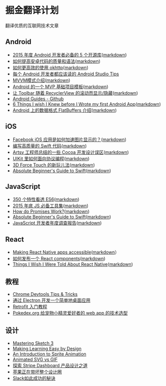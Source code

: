 # 掘金翻译计划

翻译优质的互联网技术文章

## Android

* [2015 年度 Android 开发者必备的 5 个开源库](http://gold.xitu.io/entry/5649b8d160b2ed36204eabad)([markdown](https://github.com/xitu/gold-miner/blob/master/TODO/Top-5-Android-libraries-every-Android-developer-should-know-about.md))
* [如何提高安卓代码的质量和语法](http://gold.xitu.io/entry/561104a260b2b52c9ce40ea0)([markdown](https://github.com/xitu/gold-miner/blob/master/TODO/how-to-improve-quality-and-syntax-of-your-android-code.md))
* [如何更高效的使用 okhttp](http://gold.xitu.io/entry/5665ac0f60b202595a710eb6)([markdown](https://github.com/xitu/gold-miner/blob/master/TODO/effective-okhttp.md))
* [每个 Android 开发者都应该读的 Android Studio Tips](http://gold.xitu.io/entry/5664efa500b0ec3f657bae1d)
* [MVVM模式介绍](http://gold.xitu.io/entry/560933ce60b227b771931f90)([markdown](https://github.com/xitu/gold-miner/blob/master/TODO%2Fapproaching-android-with-mvvm.md))
* [Android 的一个 MVP 基础项目模板](http://gold.xitu.io/entry/5630f9c600b0ee7f0bb48c25)([markdown](https://github.com/xitu/gold-miner/blob/master/TODO/android-basic-project-architecture-for-mvp.md))
* [让 Toolbar 随着 RecyclerView 的滚动而显示/隐藏](http://gold.xitu.io/entry/56320b3400b05c9d2b0f7f6f)([markdown](https://github.com/xitu/gold-miner/blob/master/How-to-hideshow-Toolbar-when-list-is-scroling.md))
* [Android Guides - Github](http://gold.xitu.io/entry/5584f8e9e4b09e372efeca9a)
* [6 Things I wish I Knew before I Wrote my first Android App](http://gold.xitu.io/entry/55a38698e4b0ed48f0bfc1ef)([markdown](https://github.com/xitu/gold-miner/blob/master/things-i-wish-i-knew-before-i-wrote-my-first-android-app.md))
* [Android 上的数据格式 FlatBuffers 介绍](http://gold.xitu.io/entry/55dd1e3b60b27e6cd500d266)([markdown](https://github.com/xitu/gold-miner/blob/master/flatbuffers-in-android-introdution.md))

## iOS

* [Facebook iOS 应用是如何加速图片显示的？](http://gold.xitu.io/entry/55d182c460b2b750998476c4)([markdown](https://github.com/xitu/gold-miner/blob/master/TODO/faster-photos-in-facebook-for-ios.md))
* [编写高质量的 Swift 代码](http://gold.xitu.io/entry/5661031d00b0c0607132b6da)([markdown](https://github.com/xitu/gold-miner/blob/master/TODO/OptimizationTips.rst))
* [Artsy 工程师总结的一些 Cocoa 开发设计误区](http://gold.xitu.io/entry/55fb191f60b20bbff6370fc5)([markdown](https://github.com/xitu/gold-miner/blob/master/TODO/Cocoa-Architecture-Dropped-Design-Patterns.md))
* [UIKit 里如何面向协议编程](http://gold.xitu.io/entry/5611522e60b2b52c9cead330)([markdown](https://github.com/xitu/gold-miner/blob/master/TODO/ios-9-tutorial-series-protocol-oriented-programming-with-uikit.md))
* [3D Force Touch 的新玩儿法](http://gold.xitu.io/entry/562d9cd660b2c1e233c9106b)([markdown](https://github.com/xitu/gold-miner/blob/master/TODO/3d-force-touch-beyond-peek-pop.md))
* [Absolute Beginner's Guide to Swift](http://gold.xitu.io/entry/5662e08960b204d55d49b95a)([markdown](https://github.com/xitu/gold-miner/blob/master/TODO/an-absolute-beginners-guide-to-swift.md))

## JavaScript

* [350 个特性看透 ES6](http://gold.xitu.io/entry/5622740a60b27457e870342e)([markdown](https://github.com/xitu/gold-miner/blob/master/TODO/es6.md))
* [2015 年底 JS 必备工具集](http://gold.xitu.io/entry/566d34d760b202590bde4c88)([markdown](https://github.com/xitu/gold-miner/blob/master/TODO/must-see-javascript-dev-tools-that-put-other-dev-tools-to-shame.md))
* [How do Promises Work?](http://gold.xitu.io/entry/5665281460b21eab5d5c41fa)([markdown](https://github.com/xitu/gold-miner/blob/master/how-do-promises-work.md))
* [Absolute Beginner's Guide to Swift](http://gold.xitu.io/entry/5662e08960b204d55d49b95a)([markdown](https://github.com/xitu/gold-miner/blob/master/an-absolute-beginners-guide-to-swift.md))
* [JavaScript 开发者年度调查报告](http://gold.xitu.io/entry/566d29cf60b2e416628e6ff0)([markdown](https://github.com/xitu/gold-miner/blob/master/javascript-developer-survey-results.md))

## React

* [Making React Native apps accessible](http://gold.xitu.io/entry/566b01a800b0d1dbc721e56b)([markdown](https://github.com/xitu/gold-miner/tree/master)）
* [如何发布一个 React components](http://gold.xitu.io/entry/566951db60b25a8c2e23daaa)([markdown](https://github.com/xitu/gold-miner/blob/master/TODO/distributing-react-components.md))
* [Things I Wish I Were Told About React Native](http://gold.xitu.io/entry/563d9b9960b2c82f2b9da18d)([markdown](https://github.com/xitu/gold-miner/blob/master/TODO/things-i-wish-i-were-told-about-react-native.md))
 
## 教程

* [Chrome Devtools Tips & Tricks](http://gold.xitu.io/entry/5625ae6e60b2d1400143a89b)
* [通过 Electron 开发一个简单地桌面应用](http://gold.xitu.io/entry/56722bd300b01b78b5395115)
* [Retrofit 入门教程](http://gold.xitu.io/entry/5652610c00b0bf37326a7be1)
* [Pokedex.org 给宠物小精灵爱好者的 web app 的技术选型](http://gold.xitu.io/entry/56630cf260b259ca649136e6)

## 设计

* [Mastering Sketch 3](http://gold.xitu.io/entry/5659daf9ddb299ad38f9e446)
* [Making Learning Easy by Design](http://gold.xitu.io/entry/5632212260b21ee8e6d49a5d)
* [An Introduction to Sprite Animation](http://gold.xitu.io/entry/561c78e760b22ed7aa58292f)
* [Animated SVG vs GIF](http://gold.xitu.io/entry/5655432d00b0bf379ee801dd)
* [探索 Stripe Dashboard 产品设计之道](http://gold.xitu.io/entry/56287ca460b20fc981076b8f)
* [苹果正在带坏整个设计圈](http://gold.xitu.io/entry/5649381200b0bf37d8439ba7)
* [Slack如此成功的秘诀](http://gold.xitu.io/entry/5645499900b07eb0181e63df)
